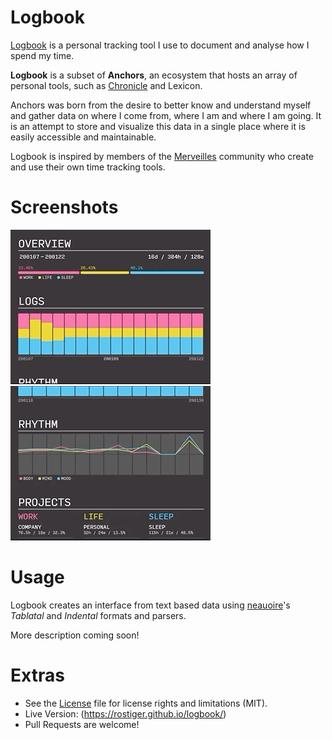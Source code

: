 # Logbook
[Logbook](https://rostiger.github.io/logbook/) is a personal tracking tool I use to document and analyse how I spend my time.

**Logbook** is a subset of **Anchors**, an ecosystem that hosts an array of personal tools, such as [Chronicle](https://github.com/Rostiger/chronicle) and Lexicon.

Anchors was born from the desire to better know and understand myself and gather data on where I come from, where I am and where I am going. It is an attempt to store and visualize this data in a single place where it is easily accessible and maintainable.

Logbook is inspired by members of the [Merveilles](https://merveilles.town) community who create and use their own time tracking tools.

# Screenshots
<img src="https://raw.githubusercontent.com/Rostiger/logbook/master/filtering.gif" /> <img src="https://raw.githubusercontent.com/Rostiger/logbook/master/scores.gif" />

# Usage
Logbook creates an interface from text based data using [neauoire](https://github.com/neauoire)'s _Tablatal_ and  _Indental_ formats and parsers.

More description coming soon!

# Extras
- See the [License](https://github.com/Rostiger/logbook/blob/master/LICENSE) file for license rights and limitations (MIT).
- Live Version: (https://rostiger.github.io/logbook/)
- Pull Requests are welcome!
